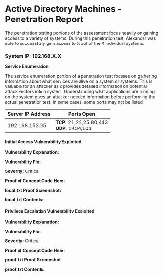 
# **Active Directory Machines - Penetration Report**

The penetration testing portions of the assessment focus heavily on gaining access to a variety of systems.
During this penetration test, Alexander was able to successfully gain access to X out of the X individual systems.

### System IP: 192.168.X.X

**Service Enumeration**

The service enumeration portion of a penetration test focuses on gathering information about what services are alive on a system or systems.
This is valuable for an attacker as it provides detailed information on potential attack vectors into a system.
Understanding what applications are running on the system gives an attacker needed information before performing the actual penetration test.
In some cases, some ports may not be listed.

| Server IP Address | Ports Open                                    |
| ----------------- | --------------------------------------------- |
| 192.168.152.95    | **TCP**: 21,22,25,80,443<br>**UDP**: 1434,161 |

#### Initial Access Vulnerability Exploited

**Vulnerability Explanation:**

**Vulnerability Fix:**

**Severity:** Critical

**Proof of Concept Code Here:**

**local.txt Proof Screenshot:**

**local.txt Contents:**

#### Privilege Escalation Vulnerability Exploited

**Vulnerability Explanation:**

**Vulnerability Fix:**

**Severity:** Critical

**Proof of Concept Code Here:**

**proof.txt Proof Screenshot:**

**proof.txt Contents:**